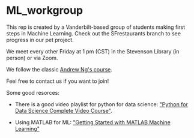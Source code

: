 # ML_workgroup

This rep is created by a Vanderbilt-based group of students making first steps in Machine Learning. Check out the SFrestaurants branch to see progress in our pet project.

We meet every other Friday at 1 pm (CST) in the Stevenson Library (in person) or via Zoom. 

We follow the classic [Andrew Ng's course](https://www.coursera.org/learn/machine-learning).

Feel free to contact us if you want to join!

Some good resorces:

- There is a good video playlist for python for data science: ["Python for Data Science Complete Video Course"](https://newsonline.library.vanderbilt.edu/2020/01/database-spotlight-oreilly-for-higher-education/).

- Using MATLAB for ML: ["Getting Started with MATLAB Machine Learning"](https://learning-oreilly-com.proxy.library.vanderbilt.edu/videos/getting-started-with/9781788999847?autoplay=false)


